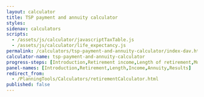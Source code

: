 ```yaml
---
layout: calculator
title: TSP payment and annuity calculator 
styles:
sidenav: calculators
scripts:
  - /assets/js/calculator/javascriptTaxTable.js
  - /assets/js/calculator/life_expectancy.js
permalink: /calculators/tsp-payment-and-annuity-calculator/index-dav.html
calculator-name: tsp-payment-and-annuity-calculator
progress-steps: [Introduction,Retirement income,Length of retirement,Monthly income,Annuity options,Results]
panel-names: [Introduction,Retirement,Length,Income,Annuity,Results]
redirect_from:
  - /PlanningTools/Calculators/retirementCalculator.html
published: false
---
```

